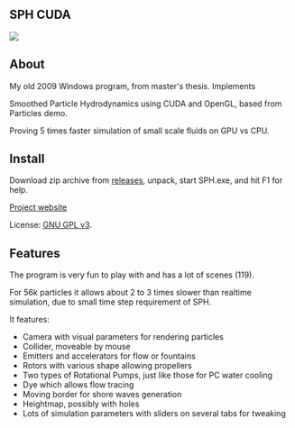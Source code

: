 SPH CUDA
--------

![](https://raw.githubusercontent.com/cryham/sph-cuda/master/demo-screen.jpg)


About
-----

My old 2009 Windows program, from master's thesis. Implements

Smoothed Particle Hydrodynamics using CUDA and OpenGL, based from Particles demo.

Proving 5 times faster simulation of small scale fluids on GPU vs CPU.


Install
-------

Download zip archive from [releases](https://github.com/cryham/sph-cuda/releases), unpack, start SPH.exe, and hit F1 for help.


[Project website](https://github.com/cryham/sph-cuda/)

License: [GNU GPL v3](http://www.gnu.org/licenses/gpl-3.0.en.html).


Features
--------

The program is very fun to play with and has a lot of scenes (119).

For 56k particles it allows about 2 to 3 times slower than realtime simulation, due to small time step requirement of SPH.


It features:

- Camera with visual parameters for rendering particles
- Collider, moveable by mouse
- Emitters and accelerators for flow or fountains
- Rotors with various shape allowing propellers
- Two types of Rotational Pumps, just like those for PC water cooling
- Dye which allows flow tracing
- Moving border for shore waves generation
- Heightmap, possibly with holes
- Lots of simulation parameters with sliders on several tabs for tweaking
